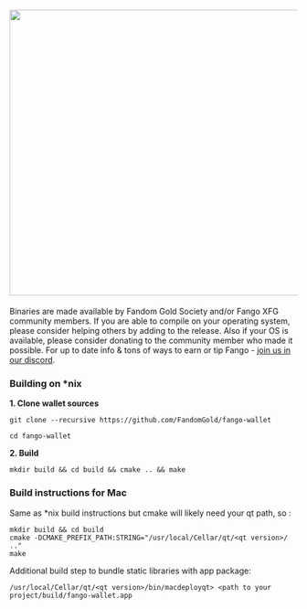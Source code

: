 <h1 align="center"><img title="The Long Night Is Coming" src="https://raw.githubusercontent.com/FandomGold/XFG-data/master/images/F8851747-376B-4E59-9C8E-7C25BF753C59.jpeg" width="1800" height="500" ><img/></h1>

Binaries are made available by Fandom Gold Society and/or Fango XFG community members. If you are able to compile on your operating system, please consider helping others by adding to the release. Also if your OS is available, please consider donating to the community member who made it possible. For up to date info & tons of ways to earn or tip Fango - [join us in our discord](http://discord.fandom.gold).


### Building on *nix

**1. Clone wallet sources**

```
git clone --recursive https://github.com/FandomGold/fango-wallet
```

```
cd fango-wallet
```

**2. Build**

```
mkdir build && cd build && cmake .. && make
```
### Build instructions for Mac
Same as *nix build instructions but cmake will likely need your qt path, so :
```
mkdir build && cd build
cmake -DCMAKE_PREFIX_PATH:STRING="/usr/local/Cellar/qt/<qt version>/ .."
make
```
Additional build step to bundle static libraries with app package:
```
/usr/local/Cellar/qt/<qt version>/bin/macdeployqt> <path to your project/build/fango-wallet.app
```
